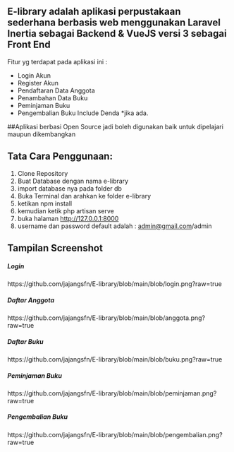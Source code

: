 ## E-library adalah aplikasi perpustakaan sederhana berbasis web menggunakan Laravel Inertia sebagai Backend & VueJS versi 3 sebagai Front End
<p>Fitur yg terdapat pada aplikasi ini :</p>
<ul> 
	<li>Login Akun</li>
<li>Register Akun</li>
<li>Pendaftaran Data Anggota</li>
<li>Penambahan Data Buku</li>
<li>Peminjaman Buku</li>
<li>Pengembalian Buku Include Denda *jika ada.</li>
</ul>
##Aplikasi berbasi Open Source jadi boleh digunakan baik untuk dipelajari maupun dikembangkan 


## Tata Cara Penggunaan:
1. Clone Repository
2. Buat Database dengan nama e-library
3. import database nya pada folder db
4. Buka Terminal dan arahkan ke folder e-library
5. ketikan npm install
6. kemudian ketik php artisan serve
7. buka halaman http://127.0.0.1:8000
8. username dan password default adalah : admin@gmail.com/admin


## Tampilan Screenshot</h4>
<h5>Login</h5>
https://github.com/jajangsfn/E-library/blob/main/blob/login.png?raw=true
<h5>Daftar Anggota</h5>
https://github.com/jajangsfn/E-library/blob/main/blob/anggota.png?raw=true
<h5>Daftar Buku</h5>
https://github.com/jajangsfn/E-library/blob/main/blob/buku.png?raw=true
<h5>Peminjaman Buku</h5>
https://github.com/jajangsfn/E-library/blob/main/blob/peminjaman.png?raw=true
<h5>Pengembalian Buku</h5>
https://github.com/jajangsfn/E-library/blob/main/blob/pengembalian.png?raw=true
